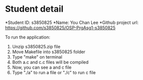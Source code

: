 # Student detail
*Student ID: s3850825
*Name: You Chan Lee
*Github project url: https://github.com/s3850825/OSP-PrgAsg1-s3850825

To run the application:

1. Unzip s3850825.zip file
2. Move Makefile into s3850825 folder
3. Type "make" on terminal
4. Both a.c and c.c files will be compiled
5. Now, you can see a and c file
6. Type "./a" to run a file or "./c" to run c file
